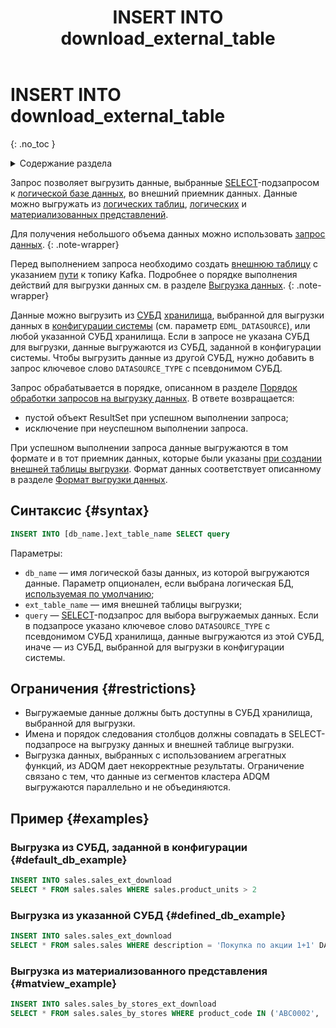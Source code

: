 ﻿---
layout: default
title: INSERT INTO download_external_table
nav_order: 29
parent: Запросы SQL+
grand_parent: Справочная информация
has_children: false
has_toc: false
---

# INSERT INTO download_external_table
{: .no_toc }

<details markdown="block">
  <summary>
    Содержание раздела
  </summary>
  {: .text-delta }
1. TOC
{:toc}
</details>

Запрос позволяет выгрузить данные, выбранные [SELECT](../SELECT/SELECT.md)-подзапросом 
к [логической базе данных](../../../overview/main_concepts/logical_db/logical_db.md), 
во внешний приемник данных. Данные можно выгружать из [логических таблиц](../../../overview/main_concepts/logical_table/logical_table.md), 
[логических](../../../overview/main_concepts/logical_view/logical_view.md) и 
[материализованных представлений](../../../overview/main_concepts/materialized_view/materialized_view.md).

Для получения небольшого объема данных можно использовать 
[запрос данных](../../../working_with_system/data_reading/data_reading.md).
{: .note-wrapper}

Перед выполнением запроса необходимо создать [внешнюю таблицу](../../../overview/main_concepts/external_table/external_table.md)
с указанием [пути](../../path_to_kafka_topic/path_to_kafka_topic.md)
к топику Kafka. Подробнее о порядке выполнения действий для выгрузки данных см. в разделе
[Выгрузка данных](../../../working_with_system/data_download/data_download.md).
{: .note-wrapper}

Данные можно выгрузить из [СУБД](../../../introduction/supported_DBMS/supported_DBMS.md) [хранилища](../../../overview/main_concepts/main_concepts.md), 
выбранной для выгрузки данных в [конфигурации системы](../../../maintenance/configuration/system/system.md) (см. параметр 
`EDML_DATASOURCE`), или любой указанной СУБД хранилища. Если в запросе не указана СУБД для выгрузки, 
данные выгружаются из СУБД, заданной в конфигурации системы. Чтобы выгрузить данные из другой СУБД, нужно добавить 
в запрос ключевое слово `DATASOURCE_TYPE` с псевдонимом СУБД.

Запрос обрабатывается в порядке, описанном в разделе 
[Порядок обработки запросов на выгрузку данных](../../../overview/interactions/download_processing/download_processing.md).
В ответе возвращается:
*   пустой объект ResultSet при успешном выполнении запроса;
*   исключение при неуспешном выполнении запроса.

При успешном выполнении запроса данные выгружаются в том формате и в тот приемник данных, которые были указаны 
[при создании внешней таблицы выгрузки](../CREATE_DOWNLOAD_EXTERNAL_TABLE/CREATE_DOWNLOAD_EXTERNAL_TABLE.md). Формат 
данных соответствует описанному в разделе [Формат выгрузки данных](../../download_format/download_format.md).

## Синтаксис {#syntax}

```sql
INSERT INTO [db_name.]ext_table_name SELECT query
```

Параметры:
*   `db_name` — имя логической базы данных, из которой выгружаются данные. Параметр опционален, если выбрана 
    логическая БД, [используемая по умолчанию](../../../working_with_system/other_features/default_db_set-up/default_db_set-up.md);
*   `ext_table_name` — имя внешней таблицы выгрузки;
*   <a id="param_datasource_type"></a>`query` — [SELECT](../SELECT/SELECT.md)-подзапрос для выбора выгружаемых данных. 
    Если в подзапросе указано ключевое слово `DATASOURCE_TYPE` с псевдонимом СУБД хранилища, данные выгружаются из этой 
    СУБД, иначе — из СУБД, выбранной для выгрузки в конфигурации системы.

## Ограничения {#restrictions}

* Выгружаемые данные должны быть доступны в СУБД хранилища, выбранной для выгрузки.
* Имена и порядок следования столбцов должны совпадать в SELECT-подзапросе на выгрузку данных и внешней таблице выгрузки.
* Выгрузка данных, выбранных с использованием агрегатных функций, из ADQM дает некорректные результаты. Ограничение 
  связано с тем, что данные из сегментов кластера ADQM выгружаются параллельно и не объединяются.

## Пример {#examples}

### Выгрузка из СУБД, заданной в конфигурации {#default_db_example}

```sql
INSERT INTO sales.sales_ext_download
SELECT * FROM sales.sales WHERE sales.product_units > 2
```

### Выгрузка из указанной СУБД {#defined_db_example}

```sql
INSERT INTO sales.sales_ext_download 
SELECT * FROM sales.sales WHERE description = 'Покупка по акции 1+1' DATASOURCE_TYPE = 'adqm'
```

### Выгрузка из материализованного представления {#matview_example}

```sql
INSERT INTO sales.sales_by_stores_ext_download
SELECT * FROM sales.sales_by_stores WHERE product_code IN ('ABC0002', 'ABC0003', 'ABC0004') DATASOURCE_TYPE = 'adqm'
```